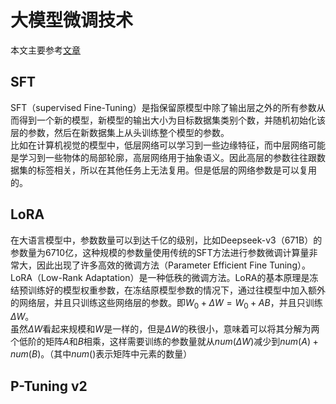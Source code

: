 # 大模型微调技术
本文主要参考[文章](https://blog.csdn.net/sinat_39620217/article/details/131751780)

## SFT
SFT（supervised Fine-Tuning）是指保留原模型中除了输出层之外的所有参数从而得到一个新的模型，新模型的输出大小为目标数据集类别个数，并随机初始化该层的参数，然后在新数据集上从头训练整个模型的参数。  
比如在计算机视觉的模型中，低层网络可以学习到一些边缘特征，而中层网络可能是学习到一些物体的局部轮廓，高层网络用于抽象语义。因此高层的参数往往跟数据集的标签相关，所以在其他任务上无法复用。但是低层的网络参数是可以复用的。  

## LoRA
在大语言模型中，参数数量可以到达千亿的级别，比如Deepseek-v3（671B）的参数量为6710亿，这种规模的参数量使用传统的SFT方法进行参数微调计算量非常大，因此出现了许多高效的微调方法（Parameter Efficient Fine Tuning）。   
LoRA（Low-Rank Adaptation）是一种低秩的微调方法。LoRA的基本原理是冻结预训练好的模型权重参数，在冻结原模型参数的情况下，通过往模型中加入额外的网络层，并且只训练这些网络层的参数。即$W_0+\Delta W = W_0+AB$，并且只训练$\Delta W$。  
虽然$\Delta W$看起来规模和$W$是一样的，但是$\Delta W$的秩很小，意味着可以将其分解为两个低阶的矩阵$A$和$B$相乘，这样需要训练的参数量就从$num(\Delta W)$减少到$num(A)+num(B)$。（其中$num()$表示矩阵中元素的数量）

## P-Tuning v2
